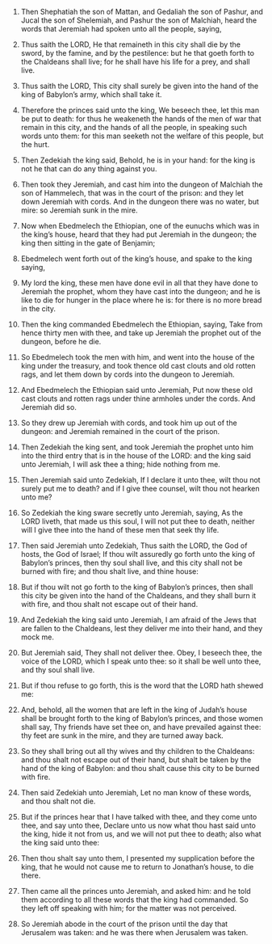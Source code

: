 1. Then Shephatiah the son of Mattan, and Gedaliah the son of
Pashur, and Jucal the son of Shelemiah, and Pashur the son of
Malchiah, heard the words that Jeremiah had spoken unto all the
people, saying,

2. Thus saith the LORD, He that remaineth in this
city shall die by the sword, by the famine, and by the pestilence: but
he that goeth forth to the Chaldeans shall live; for he shall have his
life for a prey, and shall live.

3. Thus saith the LORD, This city shall surely be given into the
hand of the king of Babylon’s army, which shall take it.

4. Therefore the princes said unto the king, We beseech thee, let
this man be put to death: for thus he weakeneth the hands of the men
of war that remain in this city, and the hands of all the people, in
speaking such words unto them: for this man seeketh not the welfare of
this people, but the hurt.

5. Then Zedekiah the king said, Behold, he is in your hand: for the
king is not he that can do any thing against you.

6. Then took they Jeremiah, and cast him into the dungeon of
Malchiah the son of Hammelech, that was in the court of the prison:
and they let down Jeremiah with cords. And in the dungeon there was no
water, but mire: so Jeremiah sunk in the mire.

7. Now when Ebedmelech the Ethiopian, one of the eunuchs which was
in the king’s house, heard that they had put Jeremiah in the dungeon;
the king then sitting in the gate of Benjamin;

8. Ebedmelech went
forth out of the king’s house, and spake to the king saying,

9. My
lord the king, these men have done evil in all that they have done to
Jeremiah the prophet, whom they have cast into the dungeon; and he is
like to die for hunger in the place where he is: for there is no more
bread in the city.

10. Then the king commanded Ebedmelech the Ethiopian, saying, Take
from hence thirty men with thee, and take up Jeremiah the prophet out
of the dungeon, before he die.

11. So Ebedmelech took the men with him, and went into the house of
the king under the treasury, and took thence old cast clouts and old
rotten rags, and let them down by cords into the dungeon to Jeremiah.

12. And Ebedmelech the Ethiopian said unto Jeremiah, Put now these
old cast clouts and rotten rags under thine armholes under the cords.
And Jeremiah did so.

13. So they drew up Jeremiah with cords, and took him up out of the
dungeon: and Jeremiah remained in the court of the prison.

14. Then Zedekiah the king sent, and took Jeremiah the prophet unto
him into the third entry that is in the house of the LORD: and the
king said unto Jeremiah, I will ask thee a thing; hide nothing from
me.

15. Then Jeremiah said unto Zedekiah, If I declare it unto thee,
wilt thou not surely put me to death? and if I give thee counsel, wilt
thou not hearken unto me?

16. So Zedekiah the king sware secretly
unto Jeremiah, saying, As the LORD liveth, that made us this soul, I
will not put thee to death, neither will I give thee into the hand of
these men that seek thy life.

17. Then said Jeremiah unto Zedekiah, Thus saith the LORD, the God
of hosts, the God of Israel; If thou wilt assuredly go forth unto the
king of Babylon’s princes, then thy soul shall live, and this city
shall not be burned with fire; and thou shalt live, and thine house:

18. But if thou wilt not go forth to the king of Babylon’s princes,
then shall this city be given into the hand of the Chaldeans, and they
shall burn it with fire, and thou shalt not escape out of their hand.

19. And Zedekiah the king said unto Jeremiah, I am afraid of the
Jews that are fallen to the Chaldeans, lest they deliver me into their
hand, and they mock me.

20. But Jeremiah said, They shall not deliver thee. Obey, I beseech
thee, the voice of the LORD, which I speak unto thee: so it shall be
well unto thee, and thy soul shall live.

21. But if thou refuse to go forth, this is the word that the LORD
hath shewed me:

22. And, behold, all the women that are left in the
king of Judah’s house shall be brought forth to the king of Babylon’s
princes, and those women shall say, Thy friends have set thee on, and
have prevailed against thee: thy feet are sunk in the mire, and they
are turned away back.

23. So they shall bring out all thy wives and thy children to the
Chaldeans: and thou shalt not escape out of their hand, but shalt be
taken by the hand of the king of Babylon: and thou shalt cause this
city to be burned with fire.

24. Then said Zedekiah unto Jeremiah, Let no man know of these
words, and thou shalt not die.

25. But if the princes hear that I have talked with thee, and they
come unto thee, and say unto thee, Declare unto us now what thou hast
said unto the king, hide it not from us, and we will not put thee to
death; also what the king said unto thee:

26. Then thou shalt say
unto them, I presented my supplication before the king, that he would
not cause me to return to Jonathan’s house, to die there.

27. Then came all the princes unto Jeremiah, and asked him: and he
told them according to all these words that the king had commanded. So
they left off speaking with him; for the matter was not perceived.

28. So Jeremiah abode in the court of the prison until the day that
Jerusalem was taken: and he was there when Jerusalem was taken.